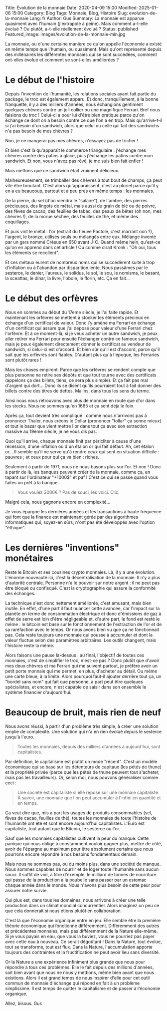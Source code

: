 Title: Évolution de la monnaie
Date: 2020-04-09 15:00
Modified: 2025-01-06 15:00
Category: Blog
Tags: Monnaie, Blog, Histoire
Slug: evolution-de-la-monnaie
Lang: fr
Author: Gus
Summary: La monnaie est apparue quasiment avec l'humain (j'extrapole à peine). Mais comment a-t-elle évolué ? Ou plutôt, a-t-elle réellement évolué ?
Status: published
Featured_image: images/evolution-de-la-monnaie-min.jpg

La monnaie, ou d'une certaine manière ce qu'on appelle l'économie a existé en même temps que l'humain, ou quasiment.
Mais qu'ont représenté depuis des millénaires les différentes monnaies qui se sont succédées, comment ont-elles évolué et comment se sont-elles améliorées ?

# Le début de l'histoire

Depuis l'invention de l'humanité, les relations sociales ayant fait partie du package, le troc est également apparu.
Et donc, tranquillement, à la bonne franquette, il y a des milliers d'années, nous échangions gentiment quelques chèvres contre un joli collier ou une magnifique Ferrari.
Bref nous faisions du troc !
Celui-ci a pour lui d'être bien pratique parce qu'on échange ce dont on a besoin contre ce que l'on a en trop. Mais qu'arrive-t-il si j'ai besoin d'un sandwich, alors que celui ou celle qui fait des sandwichs n'a pas besoin de mes chèvres ?

Non, je ne mangerai pas mes chèvres, n'essayez pas de tricher !

Et bien c'est là qu'apparaît le commerce triangulaire : j'échange mes chèvres contre des patins à glace, puis j'échange les patins contre mon sandwich.
Et non, vous n'avez pas rêvé, je me suis bien fait enfler !

Mais mettons que ce sandwich était vraiment délicieux.

Malheureusement, se trimballer des chèvres à tout bout de champs, ça peut vite être broutant.
C'est alors qu'apparaissent, c'est au pluriel parce qu'il y en a eu beaucoup, partout et à peu près en même temps : les monnaies.

De la pierre, du sel (d'où viendra le "salaire"), de l'ambre, des pierres précieuses, des lingots de métal, mais aussi du grain de blé ou de poivre, des fèves de cacao, des feuilles de tabac, des peaux de bêtes (oh non, mes chèvres !), de la morue séchée, des feuilles de thé, et même des coquillages.

Et puis vint le métal : l'or (extrait du fleuve Pactole, c'est marrant non ?), l'argent, le bronze, utilisés seuls ou mélangés entre eux. Mélange inventé par un gars nommé Crésus en 650 avant J-C.
Quand même hein, qu'est-ce qu'on en apprend dans cet article !
Ou comme dirait Kronk : "Oh oui, tous les éléments se recollent".

Et ces métaux eurent de nombreux noms qui se succédèrent suite à trop d'inflation ou à l'abandon par disparition lente. Nous passâmes par le sesterce, le denier, l'aureus, le solidus, le sol, le sou, le nomisma, le besant, la sceattas, le dinar, la livre, l'obole, le florin, etc.
Ça en fait...

# Le début des orfèvres 

Nous en sommes au début du 17ème siècle, je l'ai faite rapide.
Et maintenant les orfèvres se mettent à stocker les éléments précieux en échange d'un certificat de valeur.
Donc j'y amène ma Ferrari en échange d'un certificat qui assure que j'ai déposé pour valeur d'une Ferrari chez l'orfèvre.
Et à ce moment-là, si je veux acheter un autre sandwich, je peux aller retirer ma Ferrari pour ensuite l'échanger contre ce fameux sandwich, mais je peux également directement donner le certificat au vendeur de sandwich, si celui-ci est d'accord.
Et bien sûr qu'il est d'accord, parce qu'il sait que les orfèvres sont fiables.
D'autant plus qu'à l'époque, les Ferraries sont plutôt rares !

Mais les choses empirent.
Parce que les orfèvres se rendent compte que plus personne ne retire ses dépôts et que tout tourne avec des certificats (appelons ça des billets, tiens, ce sera plus simple).
Et ça fait pas mal d'argent qui dort...
Donc ils se disent qu'ils pourraient tout à fait donner des billets contre des titres de dettes.
Malins, dans tous les sens du terme.

Ainsi nous nous retrouvons avec plus de monnaie en route que d'or dans les stocks.
Nous ne sommes qu'en 1665 et ça sent déjà le foin.

Après ça, tout devient très compliqué : comme nous n'arrivons pas à prononcer Thaler, nous créons le Dollar (prononcer "tollar" ça sonne mieux) et tout le bazar que vient mettre l'or dans tout ça avec son extraction massive au 19ème siècle, je ne vous dis pas.

Quoi qu'il arrive, chaque monnaie finit par péricliter à cause d'une récession, d'une inflation ou d'un étalon or qui fait défaut.
Ah, cet étalon or...
Il semble qu'il ne serve qu'à rendre ceux qui sont en situation difficile : pauvres ; et ceux pour qui ça va bien : riches.

Seulement à partir de 1971, nous ne nous basons plus sur l'or.
Et non !
Donc à partir de là, les banques peuvent créer de la monnaie, comme ça, en tapant sur l'ordinateur "+1000$" et paf !
C'est ce qui se passe quand vous faites un prêt à la banque.
> Vous voulez 3000€ ? Pas de souci, les voici. Clic.

Malgré cela, nous gagnons encore en complexité...

Je vous épargne les dernières années et les transactions à haute fréquence qui font que la finance est maintenant gérée par des algorithmes informatiques qui, soyez-en sûrs, n'ont pas été développés avec l'option "éthique".
 
# Les dernières "inventions" monétaires 

Reste le Bitcoin et ses cousines crypto monnaies.
Là, il y a une évolution.
L'énorme nouveauté ici, c'est la décentralisation de la monnaie.
Il n'y a plus d'autorité centrale.
Personne n'a le pouvoir sur notre argent : il ne peut pas être bloqué ou confisqué.
C'est la cryptographie qui assure la conformité des échanges. 

La technique s'est donc nettement améliorée, c'est amusant, mais bien inutile.
En effet, d'une part il faut nuancer cette avancée, car l'impact sur la planète en terme de consommation électrique et donc d'émissions de gaz à effet de serre est loin d'être négligeable et, d'autre part, le fond est resté le même : le bitcoin est basé sur le fonctionnement de l'extraction de l'or et de sa raréfaction avec le temps.
Or nous avons bien vu que ça ne fonctionnait pas.
Cela reste toujours une monnaie qui pousse à accumuler et dont la valeur fluctue selon des paramètres arbitraires.
Les outils changent, mais l'histoire reste la même.

Alors faisons une pause là-dessus : au final, l'objectif de toutes ces monnaies, c'est de simplifier le troc, n'est-ce pas ?
Donc plutôt que d'avoir mes deux chèvres et ma Ferrari qui me suivent partout, je préfère avoir un petit porte monnaie qui me permet, en plus, d'acheter au détail.
Ou même une carte bleue, à la limite. 
Alors pourquoi faut-il ajouter derrière tout ça, un "bordel sans nom" qui fait que personne, à part peut être quelques spécialistes, et encore, n'est capable de saisir dans son ensemble le système financier d'aujourd'hui.

# Beaucoup de bruit, mais rien de neuf

Nous avons réussi, à partir d'un problème très simple, à créer une solution emplie de complexité.
Une solution qui n'a en rien évolué depuis le sesterce jusqu'à l'euro.

> Toutes les monnaies, depuis des milliers d'années à aujourd'hui, sont capitalistes.

Par définition, le capitalisme est plutôt un mode "récent".
C'est un modèle économique qui se base sur les détenteurs de capitaux (les pétés de thune) et la propriété privée (parce que les pétés de thune peuvent tout s'acheter, mais pas les travailleurs).
Or, selon moi, nous pouvons généraliser comme ceci :
> Une société est capitaliste si elle repose sur une monnaie capitaliste. À savoir, une monnaie que l'on peut accumuler à l'infini en quantité et en temps.

Ça veut dire que, mis à part les usages de produits consommables (sel, fèves de cacao, feuilles de thé), toutes les monnaies de toute l'histoire de l'humanité ont été et sont encore aujourd'hui capitalistes.
L'Euro est capitaliste, tout autant que le Bitcoin, le sesterce ou l'or.

Sauf que les monnaies capitalistes cultivent la peur du manque.
Cette panique qui nous oblige à constamment vouloir gagner plus, mettre de côté, avoir de l'épargne au maximum pour être absolument certains que nous pourrons encore répondre à nos besoins fondamentaux demain.

Mais nous ne sommes pas, ou du moins plus, dans une société de manque.
Nous sommes capables de nourrir et de loger toute l'humanité sans aucun souci.
Il suffit de voir, à titre d'exemple, le milliard de tonnes de nourriture qui passe de la production à la poubelle sans passer par un estomac chaque année dans le monde.
Nous n'avons plus besoin de cette peur pour assurer notre survie.

Qui plus est, dans tous les domaines, nous arrivons à créer une telle production dans un climat mondial concurrentiel.
Alors imaginez un peu ce que cela donnerait si nous étions plutôt en collaboration.

C'est là que l'économie organique entre en jeu.
Elle semble être la première théorie économique qui fonctionne différemment.
Différemment des autres et précédentes monnaies, mais pas différemment de la Nature elle-même.
Si je vous payais en eau, que vous la buviez, vous ne pourriez pas payer avec cette eau à nouveau.
Ce serait dégoûtant !
Dans la Nature, tout évolue, tout se transforme, tout est flux.
Dans la Nature, l'accumulation apporte toujours des contraintes et la fructification ne peut avoir lieu sans diversité.

Or la Nature a une expérience infiniment plus grande que nous pour répondre à tous ces problèmes.
Elle le fait depuis des millions d'années, soit bien avant que nous ne nous y mettions, même bien avant que nous existions.
Alors il est grand temps de nous inspirer d'elle pour cet outil commun de monnaie d'échange qui répond en fait à un problème simplissime.
Il est temps de quitter le capitalisme et de passer à l'économie organique.

Allez, bisous.
Gus
